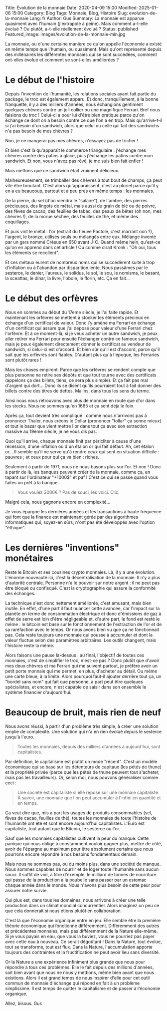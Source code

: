 Title: Évolution de la monnaie
Date: 2020-04-09 15:00
Modified: 2025-01-06 15:00
Category: Blog
Tags: Monnaie, Blog, Histoire
Slug: evolution-de-la-monnaie
Lang: fr
Author: Gus
Summary: La monnaie est apparue quasiment avec l'humain (j'extrapole à peine). Mais comment a-t-elle évolué ? Ou plutôt, a-t-elle réellement évolué ?
Status: published
Featured_image: images/evolution-de-la-monnaie-min.jpg

La monnaie, ou d'une certaine manière ce qu'on appelle l'économie a existé en même temps que l'humain, ou quasiment.
Mais qu'ont représenté depuis des millénaires les différentes monnaies qui se sont succédées, comment ont-elles évolué et comment se sont-elles améliorées ?

# Le début de l'histoire

Depuis l'invention de l'humanité, les relations sociales ayant fait partie du package, le troc est également apparu.
Et donc, tranquillement, à la bonne franquette, il y a des milliers d'années, nous échangions gentiment quelques chèvres contre un joli collier ou une magnifique Ferrari.
Bref nous faisions du troc !
Celui-ci a pour lui d'être bien pratique parce qu'on échange ce dont on a besoin contre ce que l'on a en trop. Mais qu'arrive-t-il si j'ai besoin d'un sandwich, alors que celui ou celle qui fait des sandwichs n'a pas besoin de mes chèvres ?

Non, je ne mangerai pas mes chèvres, n'essayez pas de tricher !

Et bien c'est là qu'apparaît le commerce triangulaire : j'échange mes chèvres contre des patins à glace, puis j'échange les patins contre mon sandwich.
Et non, vous n'avez pas rêvé, je me suis bien fait enfler !

Mais mettons que ce sandwich était vraiment délicieux.

Malheureusement, se trimballer des chèvres à tout bout de champs, ça peut vite être broutant.
C'est alors qu'apparaissent, c'est au pluriel parce qu'il y en a eu beaucoup, partout et à peu près en même temps : les monnaies.

De la pierre, du sel (d'où viendra le "salaire"), de l'ambre, des pierres précieuses, des lingots de métal, mais aussi du grain de blé ou de poivre, des fèves de cacao, des feuilles de tabac, des peaux de bêtes (oh non, mes chèvres !), de la morue séchée, des feuilles de thé, et même des coquillages.

Et puis vint le métal : l'or (extrait du fleuve Pactole, c'est marrant non ?), l'argent, le bronze, utilisés seuls ou mélangés entre eux. Mélange inventé par un gars nommé Crésus en 650 avant J-C.
Quand même hein, qu'est-ce qu'on en apprend dans cet article !
Ou comme dirait Kronk : "Oh oui, tous les éléments se recollent".

Et ces métaux eurent de nombreux noms qui se succédèrent suite à trop d'inflation ou à l'abandon par disparition lente. Nous passâmes par le sesterce, le denier, l'aureus, le solidus, le sol, le sou, le nomisma, le besant, la sceattas, le dinar, la livre, l'obole, le florin, etc.
Ça en fait...

# Le début des orfèvres 

Nous en sommes au début du 17ème siècle, je l'ai faite rapide.
Et maintenant les orfèvres se mettent à stocker les éléments précieux en échange d'un certificat de valeur.
Donc j'y amène ma Ferrari en échange d'un certificat qui assure que j'ai déposé pour valeur d'une Ferrari chez l'orfèvre.
Et à ce moment-là, si je veux acheter un autre sandwich, je peux aller retirer ma Ferrari pour ensuite l'échanger contre ce fameux sandwich, mais je peux également directement donner le certificat au vendeur de sandwich, si celui-ci est d'accord.
Et bien sûr qu'il est d'accord, parce qu'il sait que les orfèvres sont fiables.
D'autant plus qu'à l'époque, les Ferraries sont plutôt rares !

Mais les choses empirent.
Parce que les orfèvres se rendent compte que plus personne ne retire ses dépôts et que tout tourne avec des certificats (appelons ça des billets, tiens, ce sera plus simple).
Et ça fait pas mal d'argent qui dort...
Donc ils se disent qu'ils pourraient tout à fait donner des billets contre des titres de dettes.
Malins, dans tous les sens du terme.

Ainsi nous nous retrouvons avec plus de monnaie en route que d'or dans les stocks.
Nous ne sommes qu'en 1665 et ça sent déjà le foin.

Après ça, tout devient très compliqué : comme nous n'arrivons pas à prononcer Thaler, nous créons le Dollar (prononcer "tollar" ça sonne mieux) et tout le bazar que vient mettre l'or dans tout ça avec son extraction massive au 19ème siècle, je ne vous dis pas.

Quoi qu'il arrive, chaque monnaie finit par péricliter à cause d'une récession, d'une inflation ou d'un étalon or qui fait défaut.
Ah, cet étalon or...
Il semble qu'il ne serve qu'à rendre ceux qui sont en situation difficile : pauvres ; et ceux pour qui ça va bien : riches.

Seulement à partir de 1971, nous ne nous basons plus sur l'or.
Et non !
Donc à partir de là, les banques peuvent créer de la monnaie, comme ça, en tapant sur l'ordinateur "+1000$" et paf !
C'est ce qui se passe quand vous faites un prêt à la banque.
> Vous voulez 3000€ ? Pas de souci, les voici. Clic.

Malgré cela, nous gagnons encore en complexité...

Je vous épargne les dernières années et les transactions à haute fréquence qui font que la finance est maintenant gérée par des algorithmes informatiques qui, soyez-en sûrs, n'ont pas été développés avec l'option "éthique".
 
# Les dernières "inventions" monétaires 

Reste le Bitcoin et ses cousines crypto monnaies.
Là, il y a une évolution.
L'énorme nouveauté ici, c'est la décentralisation de la monnaie.
Il n'y a plus d'autorité centrale.
Personne n'a le pouvoir sur notre argent : il ne peut pas être bloqué ou confisqué.
C'est la cryptographie qui assure la conformité des échanges. 

La technique s'est donc nettement améliorée, c'est amusant, mais bien inutile.
En effet, d'une part il faut nuancer cette avancée, car l'impact sur la planète en terme de consommation électrique et donc d'émissions de gaz à effet de serre est loin d'être négligeable et, d'autre part, le fond est resté le même : le bitcoin est basé sur le fonctionnement de l'extraction de l'or et de sa raréfaction avec le temps.
Or nous avons bien vu que ça ne fonctionnait pas.
Cela reste toujours une monnaie qui pousse à accumuler et dont la valeur fluctue selon des paramètres arbitraires.
Les outils changent, mais l'histoire reste la même.

Alors faisons une pause là-dessus : au final, l'objectif de toutes ces monnaies, c'est de simplifier le troc, n'est-ce pas ?
Donc plutôt que d'avoir mes deux chèvres et ma Ferrari qui me suivent partout, je préfère avoir un petit porte monnaie qui me permet, en plus, d'acheter au détail.
Ou même une carte bleue, à la limite. 
Alors pourquoi faut-il ajouter derrière tout ça, un "bordel sans nom" qui fait que personne, à part peut être quelques spécialistes, et encore, n'est capable de saisir dans son ensemble le système financier d'aujourd'hui.

# Beaucoup de bruit, mais rien de neuf

Nous avons réussi, à partir d'un problème très simple, à créer une solution emplie de complexité.
Une solution qui n'a en rien évolué depuis le sesterce jusqu'à l'euro.

> Toutes les monnaies, depuis des milliers d'années à aujourd'hui, sont capitalistes.

Par définition, le capitalisme est plutôt un mode "récent".
C'est un modèle économique qui se base sur les détenteurs de capitaux (les pétés de thune) et la propriété privée (parce que les pétés de thune peuvent tout s'acheter, mais pas les travailleurs).
Or, selon moi, nous pouvons généraliser comme ceci :
> Une société est capitaliste si elle repose sur une monnaie capitaliste. À savoir, une monnaie que l'on peut accumuler à l'infini en quantité et en temps.

Ça veut dire que, mis à part les usages de produits consommables (sel, fèves de cacao, feuilles de thé), toutes les monnaies de toute l'histoire de l'humanité ont été et sont encore aujourd'hui capitalistes.
L'Euro est capitaliste, tout autant que le Bitcoin, le sesterce ou l'or.

Sauf que les monnaies capitalistes cultivent la peur du manque.
Cette panique qui nous oblige à constamment vouloir gagner plus, mettre de côté, avoir de l'épargne au maximum pour être absolument certains que nous pourrons encore répondre à nos besoins fondamentaux demain.

Mais nous ne sommes pas, ou du moins plus, dans une société de manque.
Nous sommes capables de nourrir et de loger toute l'humanité sans aucun souci.
Il suffit de voir, à titre d'exemple, le milliard de tonnes de nourriture qui passe de la production à la poubelle sans passer par un estomac chaque année dans le monde.
Nous n'avons plus besoin de cette peur pour assurer notre survie.

Qui plus est, dans tous les domaines, nous arrivons à créer une telle production dans un climat mondial concurrentiel.
Alors imaginez un peu ce que cela donnerait si nous étions plutôt en collaboration.

C'est là que l'économie organique entre en jeu.
Elle semble être la première théorie économique qui fonctionne différemment.
Différemment des autres et précédentes monnaies, mais pas différemment de la Nature elle-même.
Si je vous payais en eau, que vous la buviez, vous ne pourriez pas payer avec cette eau à nouveau.
Ce serait dégoûtant !
Dans la Nature, tout évolue, tout se transforme, tout est flux.
Dans la Nature, l'accumulation apporte toujours des contraintes et la fructification ne peut avoir lieu sans diversité.

Or la Nature a une expérience infiniment plus grande que nous pour répondre à tous ces problèmes.
Elle le fait depuis des millions d'années, soit bien avant que nous ne nous y mettions, même bien avant que nous existions.
Alors il est grand temps de nous inspirer d'elle pour cet outil commun de monnaie d'échange qui répond en fait à un problème simplissime.
Il est temps de quitter le capitalisme et de passer à l'économie organique.

Allez, bisous.
Gus
